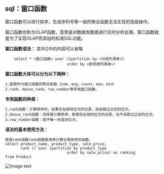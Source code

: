 ## sql：窗口函数
窗口函数可以进行排序，生成序列号等一般的聚合函数无法实现的高级操作。

窗口函数也称为OLAP函数，意思是对数据库数据进行实时分析处理。窗口函数就是为了实现OLAP而添加的标准SQL功能。

**窗口函数语法：** 其中[]中的内容可以省略

        select * <窗口函数> over ([partition by <分组列清单>]
                                order by <排序用列清单>)
                              
                              
**窗口函数大体可以分为以下两种：**

    1.能够作为窗口函数的聚合函数（sum，avg，count，max，min）
    2.rank，dense_rank。row_number等专用窗口函数。

**专用函数的种类：**

    1.rank函数：计算排序时，如果存在相同位次的记录，则会跳过之后的位次。
    2.dense_rank函数：同样是计算排序，即使存在相同位次的记录，也不会跳过之后的位次。
    3.row_number函数：赋予唯一的连续位次。

**语法的基本使用方法：** 

    使用rank函数rank函数是用来计算记录排序的函数。
    select product_name, product_type, sale_price,
           rank () over (partition by product_type
                                order by sale_price) as ranking
    from Product
   
![Image text](python-interview/面试题/图片/窗口函数1.png)
